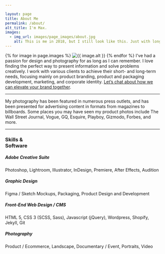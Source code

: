 ```yaml
---

layout: page
title: About Me
permalink: /about/
alt_title: I'm Max.
images:
  - img_url: images/page_images/about.jpg
    alt: This is me in 2018, but I still look like this. Just with longer hair now.
---
```


{% for image in page.images %}
<img class="about-image" src="{{ image.img_url | prepend: site.photourl }}{{ site.img_sizes.small }}" srcset="{{ image.img_url | prepend: site.photourl }}{{ site.img_sizes.small }} 300w, {{ image.img_url | prepend: site.photourl }}{{ site.img_sizes.medium }} 480w, {{ image.img_url | prepend: site.photourl | append: site.img_sizes.grande }} 600w" sizes="80vw" alt="{{ image.alt }}" />
{% endfor %}
I've had a passion for design and photography for as long as I can remember. I love finding the perfect way to present information and solve problems creatively. I work with various clients to achieve their short- and long-term needs, focusing mainly on product branding, product and packaging development, marketing, and corporate identity. [Let’s chat about how we can elevate your brand together](mailto:mf@maxfronek.com?subject=Design%20Inquiry). 


---

My photography has been featured in numerous press outlets, and has been presented for advertising content in formats from magazines to billboards. Some places you may have seen my product photos include The Wall Street Journal, Vogue, GQ, Esquire, Playboy, Gizmodo, Forbes, and more.

---

### Skills &<br /> Software

##### Adobe Creative Suite
Photoshop, Lightroom, Illustrator, InDesign, Premiere, After Effects, Audition
##### Graphic Design
Figma / Sketch Mockups, Packaging, Product Design and Development
##### Front-End Web Design / CMS
HTML 5, CSS 3 (SCSS, Sass), Javascript (jQuery), Wordpress, Shopify, Jekyll, Git
##### Photography
Product / Ecommerce, Landscape, Documentary / Event, Portraits, Video